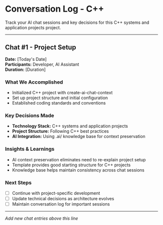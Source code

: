 # Conversation Log - C++

Track your AI chat sessions and key decisions for this C++ systems and application projects project.

---

## Chat #1 - Project Setup

**Date:** [Today's Date]  
**Participants:** Developer, AI Assistant  
**Duration:** [Duration]

### What We Accomplished
- Initialized C++ project with create-ai-chat-context
- Set up project structure and initial configuration
- Established coding standards and conventions

### Key Decisions Made
- **Technology Stack:** C++ systems and application projects
- **Project Structure:** Following C++ best practices
- **AI Integration:** Using .ai/ knowledge base for context preservation

### Insights & Learnings
- AI context preservation eliminates need to re-explain project setup
- Template provides good starting structure for C++ projects
- Knowledge base helps maintain consistency across chat sessions

### Next Steps
- [ ] Continue with project-specific development
- [ ] Update technical decisions as architecture evolves  
- [ ] Maintain conversation log for important sessions

---

*Add new chat entries above this line*
